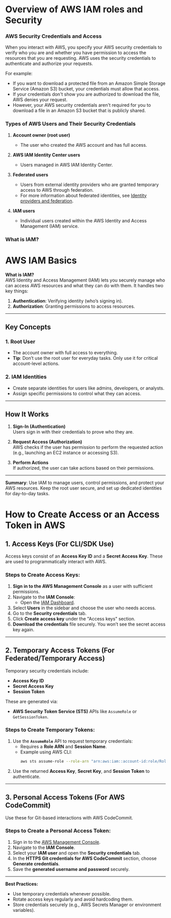 # Overview of AWS IAM roles and Security

### AWS Security Credentials and Access

When you interact with AWS, you specify your AWS security credentials to verify who you are and whether you have permission to access the resources that you are requesting. AWS uses the security credentials to authenticate and authorize your requests.

For example:
- If you want to download a protected file from an Amazon Simple Storage Service (Amazon S3) bucket, your credentials must allow that access.
- If your credentials don't show you are authorized to download the file, AWS denies your request.
- However, your AWS security credentials aren't required for you to download a file in an Amazon S3 bucket that is publicly shared.

### Types of AWS Users and Their Security Credentials

1. **Account owner (root user)**
    - The user who created the AWS account and has full access.

2. **AWS IAM Identity Center users**
    - Users managed in AWS IAM Identity Center.

3. **Federated users**
    - Users from external identity providers who are granted temporary access to AWS through federation.
    - For more information about federated identities, see [Identity providers and federation](https://docs.aws.amazon.com/IAM/latest/UserGuide/id_roles_providers.html).

4. **IAM users**
    - Individual users created within the AWS Identity and Access Management (IAM) service.

### What is IAM? 
# AWS IAM Basics

**What is IAM?**  
AWS Identity and Access Management (IAM) lets you securely manage who can access AWS resources and what they can do with them. It handles two key things:
1. **Authentication**: Verifying identity (who’s signing in).
2. **Authorization**: Granting permissions to access resources.

---

## Key Concepts

### 1. **Root User**
- The account owner with full access to everything.
- **Tip**: Don’t use the root user for everyday tasks. Only use it for critical account-level actions.

### 2. **IAM Identities**
- Create separate identities for users like admins, developers, or analysts.
- Assign specific permissions to control what they can access.

---

## How It Works

1. **Sign-In (Authentication)**  
   Users sign in with their credentials to prove who they are.

2. **Request Access (Authorization)**  
   AWS checks if the user has permission to perform the requested action (e.g., launching an EC2 instance or accessing S3).

3. **Perform Actions**  
   If authorized, the user can take actions based on their permissions.

---

**Summary**: Use IAM to manage users, control permissions, and protect your AWS resources. Keep the root user secure, and set up dedicated identities for day-to-day tasks.

# How to Create Access or an Access Token in AWS

## **1. Access Keys (For CLI/SDK Use)**
Access keys consist of an **Access Key ID** and a **Secret Access Key**. These are used to programmatically interact with AWS.

### Steps to Create Access Keys:
1. **Sign in to the AWS Management Console** as a user with sufficient permissions.
2. Navigate to the **IAM Console**:
    - Open the [IAM Dashboard](https://console.aws.amazon.com/iam/).
3. Select **Users** in the sidebar and choose the user who needs access.
4. Go to the **Security credentials** tab.
5. Click **Create access key** under the "Access keys" section.
6. **Download the credentials** file securely. You won’t see the secret access key again.

---

## **2. Temporary Access Tokens (For Federated/Temporary Access)**
Temporary security credentials include:
- **Access Key ID**
- **Secret Access Key**
- **Session Token**

These are generated via:
- **AWS Security Token Service (STS)** APIs like `AssumeRole` or `GetSessionToken`.

### Steps to Create Temporary Tokens:
1. Use the **`AssumeRole`** API to request temporary credentials:
    - Requires a **Role ARN** and **Session Name**.
    - Example using AWS CLI:
      ```bash
      aws sts assume-role --role-arn "arn:aws:iam::account-id:role/RoleName" --role-session-name "SessionName"
      ```
2. Use the returned **Access Key**, **Secret Key**, and **Session Token** to authenticate.

---

## **3. Personal Access Tokens (For AWS CodeCommit)**
Use these for Git-based interactions with AWS CodeCommit.

### Steps to Create a Personal Access Token:
1. Sign in to the [AWS Management Console](https://aws.amazon.com/console/).
2. Navigate to the **IAM Console**.
3. Select your **IAM user** and open the **Security credentials** tab.
4. In the **HTTPS Git credentials for AWS CodeCommit** section, choose **Generate credentials**.
5. Save the **generated username and password** securely.

---

**Best Practices:**
- Use temporary credentials whenever possible.
- Rotate access keys regularly and avoid hardcoding them.
- Store credentials securely (e.g., AWS Secrets Manager or environment variables).  